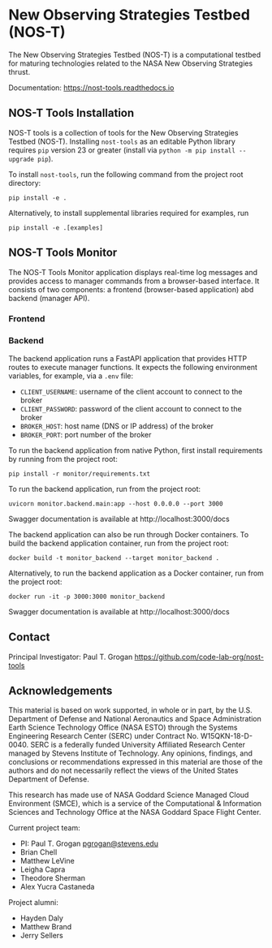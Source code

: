 # New Observing Strategies Testbed (NOS-T)

The New Observing Strategies Testbed (NOS-T) is a computational testbed for
maturing technologies related to the NASA New Observing Strategies thrust.

Documentation: https://nost-tools.readthedocs.io

## NOS-T Tools Installation

NOS-T tools is a collection of tools for the New Observing Strategies Testbed
(NOS-T). Installing `nost-tools` as an editable Python library requires `pip`
version 23 or greater (install via `python -m pip install --upgrade pip`).

To install `nost-tools`, run the following command from the project root
directory:

```
pip install -e .
```

Alternatively, to install supplemental libraries required for examples, run

```
pip install -e .[examples]
```

## NOS-T Tools Monitor

The NOS-T Tools Monitor application displays real-time log messages and provides access to manager commands from a browser-based interface. It consists of two components: a frontend (browser-based application) abd backend (manager API).

### Frontend



### Backend

The backend application runs a FastAPI application that provides HTTP routes to execute manager functions. It expects the following environment variables, for example, via a `.env` file:
 * `CLIENT_USERNAME`: username of the client account to connect to the broker
 * `CLIENT_PASSWORD`: password of the client account to connect to the broker
 * `BROKER_HOST`: host name (DNS or IP address) of the broker
 * `BROKER_PORT`: port number of the broker

To run the backend application from native Python, first install requirements by running from the project root:
```
pip install -r monitor/requirements.txt
```
To run the backend application, run from the project root:
```
uvicorn monitor.backend.main:app --host 0.0.0.0 --port 3000
```
Swagger documentation is available at http://localhost:3000/docs

The backend application can also be run through Docker containers. To build the backend application container, run from the project root:
```
docker build -t monitor_backend --target monitor_backend .
```

Alternatively, to run the backend application as a Docker container, run from the project root:
```
docker run -it -p 3000:3000 monitor_backend
```
Swagger documentation is available at http://localhost:3000/docs

## Contact

Principal Investigator: Paul T. Grogan <https://github.com/code-lab-org/nost-tools>

## Acknowledgements

This material is based on work supported, in whole or in part, by the U.S.
Department of Defense and National Aeronautics and Space Administration Earth
Science Technology Office (NASA ESTO) through the Systems Engineering Research
Center (SERC) under Contract No. W15QKN-18-D-0040. SERC is a federally funded
University Affiliated Research Center managed by Stevens Institute of
Technology. Any opinions, findings, and conclusions or recommendations
expressed in this material are those of the authors and do not necessarily
reflect the views of the United States Department of Defense.

This research has made use of NASA Goddard Science Managed Cloud Environment (SMCE), which is a service of the Computational & Information Sciences and Technology Office at the NASA Goddard Space Flight Center.

Current project team:

- PI: Paul T. Grogan <pgrogan@stevens.edu>
- Brian Chell
- Matthew LeVine
- Leigha Capra
- Theodore Sherman
- Alex Yucra Castaneda

Project alumni:

- Hayden Daly
- Matthew Brand
- Jerry Sellers

